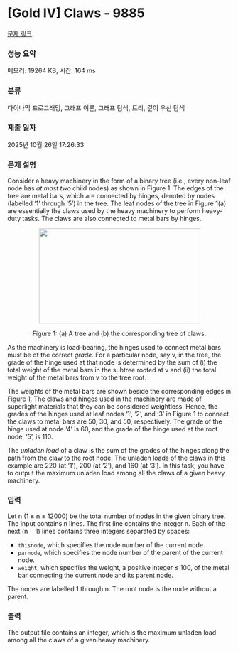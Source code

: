 # [Gold IV] Claws - 9885 

[문제 링크](https://www.acmicpc.net/problem/9885) 

### 성능 요약

메모리: 19264 KB, 시간: 164 ms

### 분류

다이나믹 프로그래밍, 그래프 이론, 그래프 탐색, 트리, 깊이 우선 탐색

### 제출 일자

2025년 10월 26일 17:26:33

### 문제 설명

<p>Consider a heavy machinery in the form of a binary tree (i.e., every non-leaf node has <em>at most two</em> child nodes) as shown in Figure 1. The edges of the tree are metal bars, which are connected by hinges, denoted by nodes (labelled ‘1’ through ‘5’) in the tree. The leaf nodes of the tree in Figure 1(a) are essentially the claws used by the heavy machinery to perform heavy-duty tasks. The claws are also connected to metal bars by hinges.</p>

<p style="text-align: center;"><img alt="" src="https://upload.acmicpc.net/327655e7-bd87-4db1-9961-7bc761455f87/-/preview/" style="width: 363px; height: 214px;"></p>

<p style="text-align: center;">Figure 1: (a) A tree and (b) the corresponding tree of claws.</p>

<p>As the machinery is load-bearing, the hinges used to connect metal bars must be of the correct <em>grade</em>. For a particular node, say v, in the tree, the grade of the hinge used at that node is determined by the sum of (i) the total weight of the metal bars in the subtree rooted at v and (ii) the total weight of the metal bars from v to the tree root.</p>

<p>The weights of the metal bars are shown beside the corresponding edges in Figure 1. The claws and hinges used in the machinery are made of superlight materials that they can be considered weightless. Hence, the grades of the hinges used at leaf nodes ‘1’, ‘2’, and ‘3’ in Figure 1 to connect the claws to metal bars are 50, 30, and 50, respectively. The grade of the hinge used at node ‘4’ is 60, and the grade of the hinge used at the root node, ‘5’, is 110.</p>

<p>The <em>unladen load</em> of a claw is the sum of the grades of the hinges along the path from the claw to the root node. The unladen loads of the claws in this example are 220 (at ‘1’), 200 (at ‘2’), and 160 (at ‘3’). In this task, you have to output the maximum unladen load among all the claws of a given heavy machinery.</p>

### 입력 

 <p>Let n (1 ≤ n ≤ 12000) be the total number of nodes in the given binary tree. The input contains n lines. The first line contains the integer n. Each of the next (n − 1) lines contains three integers separated by spaces:</p>

<ul>
	<li><code>thisnode</code>, which specifies the node number of the current node.</li>
	<li><code>parnode</code>, which specifies the node number of the parent of the current node.</li>
	<li><code>weight</code>, which specifies the weight, a positive integer ≤ 100, of the metal bar connecting the current node and its parent node.</li>
</ul>

<p>The nodes are labelled 1 through n. The root node is the node without a parent.</p>

### 출력 

 <p>The output file contains an integer, which is the maximum unladen load among all the claws of a given heavy machinery.</p>

